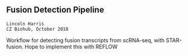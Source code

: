 
## Fusion Detection Pipeline

`Lincoln Harris`                        
`CZ Biohub, October 2018`             

Workflow for detecting fusion transcripts from scRNA-seq, with STAR-fusion. Hope to implement this with REFLOW